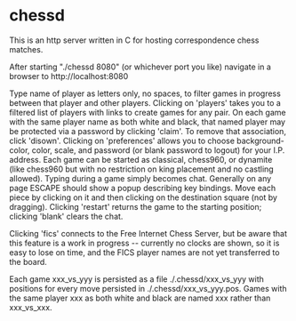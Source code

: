 # chessd
This is an http server written in C for hosting correspondence chess matches.

After starting "./chessd 8080" (or whichever port you like) navigate in a browser to http://localhost:8080

Type name of player as letters only, no spaces, to filter games in progress between that player and other players.
Clicking on 'players' takes you to a filtered list of players with links to create games for any pair.
On each game with the same player name as both white and black, that named player may be protected via a password by clicking 'claim'.
To remove that association, click 'disown'.
Clicking on 'preferences' allows you to choose background-color, color, scale, and password (or blank password to logout) for your I.P. address.
Each game can be started as classical, chess960, or dynamite (like chess960 but with no restriction on king placement and no castling allowed).
Typing during a game simply becomes chat.
Generally on any page ESCAPE should show a popup describing key bindings.
Move each piece by clicking on it and then clicking on the destination square (not by dragging).
Clicking 'restart' returns the game to the starting position; clicking 'blank' clears the chat.

Clicking 'fics' connects to the Free Internet Chess Server, but be aware that this feature is a work in progress -- currently no clocks are shown, so it is easy to lose on time, and the FICS player names are not yet transferred to the board.

Each game xxx_vs_yyy is persisted as a file ./.chessd/xxx_vs_yyy with positions for every move persisted in ./.chessd/xxx_vs_yyy.pos.
Games with the same player xxx as both white and black are named xxx rather than xxx_vs_xxx.
